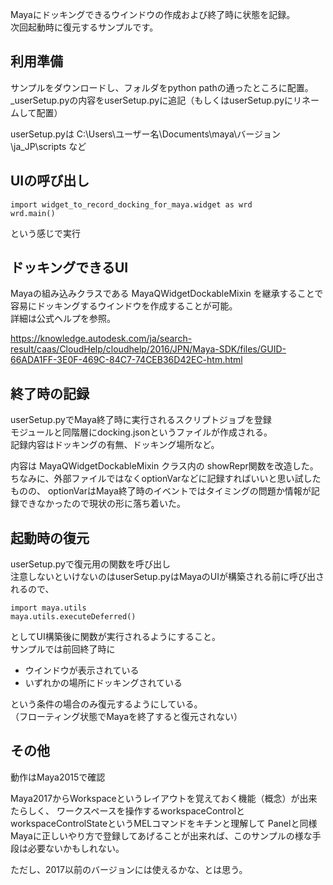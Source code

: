 Mayaにドッキングできるウインドウの作成および終了時に状態を記録。  
次回起動時に復元するサンプルです。  

## 利用準備

サンプルをダウンロードし、フォルダをpython pathの通ったところに配置。  
_userSetup.pyの内容をuserSetup.pyに追記（もしくはuserSetup.pyにリネームして配置）  
  
userSetup.pyは C:\Users\ユーザー名\Documents\maya\バージョン\ja_JP\scripts など  

## UIの呼び出し

    import widget_to_record_docking_for_maya.widget as wrd
    wrd.main()

という感じで実行  

## ドッキングできるUI

Mayaの組み込みクラスである MayaQWidgetDockableMixin を継承することで容易にドッキングするウインドウを作成することが可能。  
詳細は公式ヘルプを参照。  
  
<https://knowledge.autodesk.com/ja/search-result/caas/CloudHelp/cloudhelp/2016/JPN/Maya-SDK/files/GUID-66ADA1FF-3E0F-469C-84C7-74CEB36D42EC-htm.html>


## 終了時の記録

userSetup.pyでMaya終了時に実行されるスクリプトジョブを登録  
モジュールと同階層にdocking.jsonというファイルが作成される。  
記録内容はドッキングの有無、ドッキング場所など。  
  
内容は MayaQWidgetDockableMixin クラス内の showRepr関数を改造した。  
ちなみに、外部ファイルではなくoptionVarなどに記録すればいいと思い試したものの、
optionVarはMaya終了時のイベントではタイミングの問題か情報が記録できなかったので現状の形に落ち着いた。  


## 起動時の復元

userSetup.pyで復元用の関数を呼び出し  
注意しないといけないのはuserSetup.pyはMayaのUIが構築される前に呼び出されるので、  

    import maya.utils
    maya.utils.executeDeferred()

としてUI構築後に関数が実行されるようにすること。  
サンプルでは前回終了時に  

* ウインドウが表示されている
* いずれかの場所にドッキングされている

という条件の場合のみ復元するようにしている。  
（フローティング状態でMayaを終了すると復元されない）  


## その他
動作はMaya2015で確認  
  
Maya2017からWorkspaceというレイアウトを覚えておく機能（概念）が出来たらしく、
ワークスペースを操作するworkspaceControlとworkspaceControlStateというMELコマンドをキチンと理解して
Panelと同様Mayaに正しいやり方で登録してあげることが出来れば、このサンプルの様な手段は必要ないかもしれない。  

ただし、2017以前のバージョンには使えるかな、とは思う。
